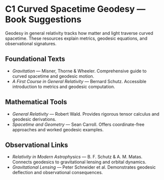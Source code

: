 # C1 Curved Spacetime Geodesy — Book Suggestions

Geodesy in general relativity tracks how matter and light traverse curved spacetime. These resources explain metrics, geodesic equations, and observational signatures.

## Foundational Texts
- *Gravitation* — Misner, Thorne & Wheeler. Comprehensive guide to curved spacetime and geodesic motion.
- *A First Course in General Relativity* — Bernard Schutz. Accessible introduction to metrics and geodesic computation.

## Mathematical Tools
- *General Relativity* — Robert Wald. Provides rigorous tensor calculus and geodesic derivations.
- *Spacetime and Geometry* — Sean Carroll. Offers coordinate-free approaches and worked geodesic examples.

## Observational Links
- *Relativity in Modern Astrophysics* — B. F. Schutz & A. M. Matas. Connects geodesics to gravitational lensing and orbital dynamics.
- *Gravitational Lensing* — Peter Schneider et al. Demonstrates geodesic deflection and observational consequences.
